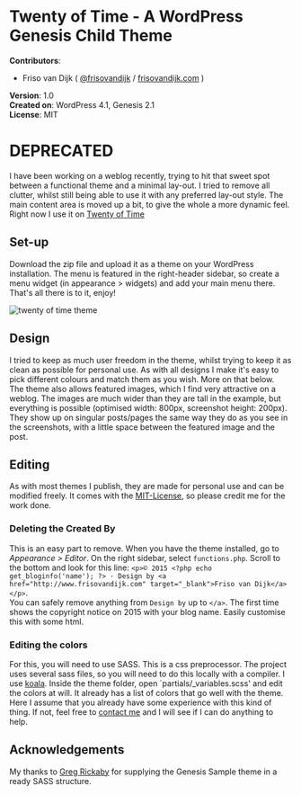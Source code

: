 # Twenty of Time - A WordPress Genesis Child Theme
**Contributors**:  

* Friso van Dijk ( [@frisovandijk](http://twitter.com/frisovandijk ) / [frisovandijk.com](http://frisovandijk.com/) )  

**Version**: 1.0  
**Created on**: WordPress 4.1, Genesis 2.1  
**License**: MIT  

# DEPRECATED

I have been working on a weblog recently, trying to hit that sweet spot between a functional theme and a minimal lay-out. I tried to remove all clutter, whilst still being able to use it with any preferred lay-out style. The main content area is moved up a bit, to give the whole a more dynamic feel. Right now I use it on [Twenty of Time](http://www.twentyoftime.com)

## Set-up
Download the zip file and upload it as a theme on your WordPress installation. The menu is featured in the right-header sidebar, so create a menu widget (in appearance > widgets) and add your main menu there. That's all there is to it, enjoy!

<img src="http://www.frisovandijk.com/public/git/twentyoftime/screenshot.png" alt="twenty of time theme" />

## Design
I tried to keep as much user freedom in the theme, whilst trying to keep it as clean as possible for personal use. As with all designs I make it's easy to pick different colours and match them as you wish. More on that below.
<br>The theme also allows featured images, which I find very attractive on a weblog. The images are much wider than they are tall in the example, but everything is possible (optimised width: 800px, screenshot height: 200px). They show up on singular posts/pages the same way they do as you see in the screenshots, with a little space between the featured image and the post.

## Editing
As with most themes I publish, they are made for personal use and can be modified freely. It comes with the [MIT-License](/public/MIT-LICENSE.txt), so please credit me for the work done.

### Deleting the Created By
This is an easy part to remove. When you have the theme installed, go to *Appearance > Editor*. On the right sidebar, select `functions.php`. Scroll to the bottom and look for this line: `<p>© 2015 <?php echo get_bloginfo('name'); ?> · Design by <a href="http://www.frisovandijk.com" target="_blank">Friso van Dijk</a></p>`.
<br>You can safely remove anything from `Design by` up to `</a>`. The first time shows the copyright notice on 2015 with your blog name. Easily customise this with some html.

### Editing the colors
For this, you will need to use SASS. This is a css preprocessor. The project uses several sass files, so you will need to do this locally with a compiler. I use [koala](http://koala-app.com/). Inside the theme folder, open `partials/_variables.scss' and edit the colors at will. It already has a list of colors that go well with the theme.
<br>Here I assume that you already have some experience with this kind of thing. If not, feel free to [contact me](/contact) and I will see if I can do anything to help.

## Acknowledgements
My thanks to [Greg Rickaby](https://github.com/gregrickaby) for supplying the Genesis Sample theme in a ready SASS structure.

